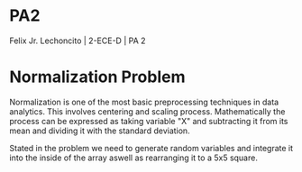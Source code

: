 # PA2
Felix Jr. Lechoncito | 2-ECE-D | PA 2

# Normalization Problem
Normalization is one of the most basic preprocessing techniques in data analytics. This involves centering and scaling process. Mathematically the process can be expressed as taking variable "X" and subtracting it from its mean and dividing it with the standard deviation.

Stated in the problem we need to generate random variables and integrate it into the inside of the array aswell as rearranging it to a 5x5 square.
